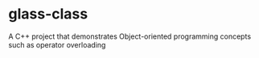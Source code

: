 # glass-class
A C++ project that demonstrates Object-oriented programming concepts such as operator overloading
